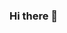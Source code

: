 ### Hi there 👋

<!--
**Jose2432/Jose2432** is a ✨ _special_ ✨ repository because its `README.md` (this file) appears on your GitHub profile.

Here are some ideas to get you started:

José Marín
- City: Ciudad de México.
- Career: Computer Science.
- University: Facultad de Ciencias, UNAM.
- Knowledge: Web development, Object-oriented development.
- Hobbies: Gym, play videogames, watch movies.


-->
